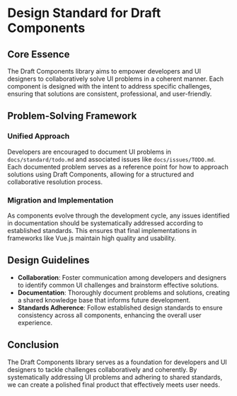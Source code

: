 
# Design Standard for Draft Components

## Core Essence

The Draft Components library aims to empower developers and UI designers to collaboratively solve UI problems in a coherent manner. Each component is designed with the intent to address specific challenges, ensuring that solutions are consistent, professional, and user-friendly.

## Problem-Solving Framework

### Unified Approach

Developers are encouraged to document UI problems in `docs/standard/todo.md` and associated issues like `docs/issues/TODO.md`. Each documented problem serves as a reference point for how to approach solutions using Draft Components, allowing for a structured and collaborative resolution process.

### Migration and Implementation

As components evolve through the development cycle, any issues identified in documentation should be systematically addressed according to established standards. This ensures that final implementations in frameworks like Vue.js maintain high quality and usability.

## Design Guidelines

- **Collaboration**: Foster communication among developers and designers to identify common UI challenges and brainstorm effective solutions.
- **Documentation**: Thoroughly document problems and solutions, creating a shared knowledge base that informs future development.
- **Standards Adherence**: Follow established design standards to ensure consistency across all components, enhancing the overall user experience.

## Conclusion

The Draft Components library serves as a foundation for developers and UI designers to tackle challenges collaboratively and coherently. By systematically addressing UI problems and adhering to shared standards, we can create a polished final product that effectively meets user needs.

